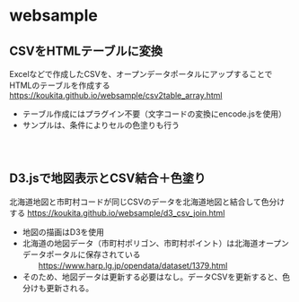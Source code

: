 # websample

## CSVをHTMLテーブルに変換
Excelなどで作成したCSVを、オープンデータポータルにアップすることでHTMLのテーブルを作成する
https://koukita.github.io/websample/csv2table_array.html
- テーブル作成にはプラグイン不要（文字コードの変換にencode.jsを使用）
- サンプルは、条件によりセルの色塗りも行う  
　　
　　  
　　  
## D3.jsで地図表示とCSV結合＋色塗り
北海道地図と市町村コードが同じCSVのデータを北海道地図と結合して色分けする
https://koukita.github.io/websample/d3_csv_join.html  
- 地図の描画はD3を使用  
- 北海道の地図データ（市町村ポリゴン、市町村ポイント）は北海道オープンデータポータルに保存されている  
　　https://www.harp.lg.jp/opendata/dataset/1379.html
- そのため、地図データは更新する必要はなし。データCSVを更新すると、色分けも更新される。
